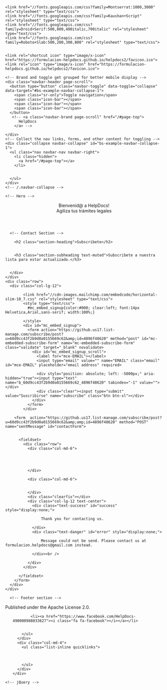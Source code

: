 <html >

  <head>
   <meta charset="utf-8">
  <meta http-equiv="X-UA-Compatible" content="IE=edge">
  <meta name="viewport" content="width=device-width, initial-scale=1">
  <meta name="description" content="Somos una solución y aplicación para agilizar tus tramites y evitar que hagas colas.">
  <meta name="author" content="HelpDocs">
  <meta name="generator" content="Hugo 0.30" />
  
  <!-- Stylesheets -->
  <link href="https://formulacion-helpdocs.github.io/helpdocs2/css/bootstrap-v3.3.7/bootstrap.min.css" rel="stylesheet" type="image/x-icon">
  <link href="https://formulacion-helpdocs.github.io/helpdocs2/css/agency.css" rel="stylesheet">
  <link href="https://formulacion-helpdocs.github.io/helpdocs2/css/jquery.form-validator-v2.3.44/theme-default.min.css" rel="stylesheet">  

  <!-- Custom Fonts -->
  <link href="https://formulacion-helpdocs.github.io/helpdocs2/font-awesome-v4.7.0/css/font-awesome.min.css" rel="stylesheet" type="text/css">
  
    <link href="//fonts.googleapis.com/css?family=Montserrat:1000,3000" rel="stylesheet" type="text/css">
    <link href="//fonts.googleapis.com/css?family=Kaushan+Script" rel="stylesheet" type="text/css">
    <link href="//fonts.googleapis.com/css?family=Droid+Serif:500,800,400italic,700italic" rel="stylesheet" type="text/css">
    <link href="//fonts.googleapis.com/css?family=Roboto+Slab:500,200,300,800" rel="stylesheet" type="text/css">  

  
    <link rel="shortcut icon" type="image/x-icon" href="https://formulacion-helpdocs.github.io/helpdocs2/favicon.ico">
    <link rel="icon" type="image/x-icon" href="https://formulacion-helpdocs.github.io/helpdocs2/favicon.ico">
  

  <!-- HTML5 Shim and Respond.js IE8 support of HTML5 elements and media queries -->
  <!-- WARNING: Respond.js doesn't work if you view the page via file:// -->
  <!--[if lt IE 9]>
  <script src="https://oss.maxcdn.com/libs/html5shiv/3.7.0/html5shiv.js"></script>
  <script src="https://oss.maxcdn.com/libs/respond.js/1.4.2/respond.min.js"></script>
  <![endif]-->
 
</head>

  <body  id="page-top" class="index">
    <!-- Navigation -->
<nav class="navbar navbar-default navbar-fixed-top">
  <div class="container">

    <!-- Brand and toggle get grouped for better mobile display -->
    <div class="navbar-header page-scroll">
      <button type="button" class="navbar-toggle" data-toggle="collapse" data-target="#bs-example-navbar-collapse-1">
        <span class="sr-only">Toggle navigation</span>
        <span class="icon-bar"></span>
        <span class="icon-bar"></span>
        <span class="icon-bar"></span>
      </button>      
       <!-- <a class="navbar-brand page-scroll" href="/#page-top">
          HelpDocs
        </a> -->     

    </div>
    <!-- Collect the nav links, forms, and other content for toggling -->
    <div class="collapse navbar-collapse" id="bs-example-navbar-collapse-1">
      <ul class="nav navbar-nav navbar-right">
        <li class="hidden">
          <a href="/#page-top"></a>
        </li>

        
      </ul>
    </div>
    <!-- /.navbar-collapse -->
  </div>
  <!-- /.container-fluid -->
</nav>

    <!-- Hero -->
<header >
  <div class="container">
    <div class="intro-text">
      <div class="intro-lead-in" bgcolor="black">Bienvenid@ a HelpDocs!</div>
      <div class="intro-heading">Agiliza tus trámites legales</div>
      <!--<a href="#services" class="page-scroll btn btn-xl">Conoce más</a>-->
    </div>
  </div>
</header>    
    
      <!-- Contact Section -->
<section id="contact">
  <div class="container">
    <div class="row">
      <div class="col-lg-12 text-center">
        
        <h2 class="section-heading">Subscribete</h2>       

        
        <h3 class="section-subheading text-muted">Subscribete a nuestra lista para estar actualizado.</h3>
        

      </div>
    </div>
    <div class="row">
      <div class="col-lg-12">
            
            <link href="//cdn-images.mailchimp.com/embedcode/horizontal-slim-10_7.css" rel="stylesheet" type="text/css">
            <style type="text/css">
              #mc_embed_signup{color:#000; clear:left; font:14px Helvetica,Arial,sans-serif; width:100%;}
               
            </style>
            <div id="mc_embed_signup">
              <form action="https://github.us17.list-manage.com/subscribe/post?u=60d9cc43f2b9d0a0155669c62&amp;id=4896f48620" method="post" id="mc-embedded-subscribe-form" name="mc-embedded-subscribe-form" class="validate" target="_blank" novalidate>
                <div id="mc_embed_signup_scroll">
                  <label for="mce-EMAIL"></label>
                  <input type="email" value="" name="EMAIL" class="email" id="mce-EMAIL" placeholder="email address" required>
                  
                  <div style="position: absolute; left: -5000px;" aria-hidden="true"><input type="text" name="b_60d9cc43f2b9d0a0155669c62_4896f48620" tabindex="-1" value=""></div>
                  <div class="clear"><input type="submit" value="Suscribirse" name="subscribe" class="btn btn-xl"></div>
                </div>
              </form>
            </div>
        
        <form  action="https://github.us17.list-manage.com/subscribe/post?u=60d9cc43f2b9d0a0155669c62&amp;amp;id=4896f48620" method="POST" name="sentMessage" id="contactForm">
        

          <fieldset>
            <div class="row">
              <div class="col-md-6">              

                

                
              </div>

              <div class="col-md-6">
              

              </div>
              <div class="clearfix"></div>
              <div class="col-lg-12 text-center">
                <div class="text-success" id="success" style="display:none;">
                  
                    Thank you for contacting us.
                  
                </div>
                <div class="text-danger" id="error" style="display:none;">
                  
                    Message could not be send. Please contact us at formulacion.helpdocs@gmail.com instead.
                  
                </div><br />
                
              </div>
            </div>
            
          </fieldset>
        </form>
      </div>
    </div>
  </div>
</section>    

    
      <!-- Footer section -->
<footer>
  <div class="container">
    <div class="row">
      <div class="col-md-4">
        <span class="copyright">Published under the Apache License 2.0.</span>
      </div>
      <div class="col-md-4">
        <ul class="list-inline social-buttons">

          
            <li><a href="https://www.facebook.com/HelpDocs-490000988033627"><i class="fa fa-facebook"></i></a></li>
          

        </ul>
      </div>
      <div class="col-md-4">
        <ul class="list-inline quicklinks">

          

        </ul>
      </div>
    </div>
  </div>
</footer>    

    

    <!-- jQuery -->
<script src="https://formulacion-helpdocs.github.io/helpdocs2/js/jquery-v3.3.1/jquery.min.js"></script>

<!-- Bootstrap Core -->
<script src="https://formulacion-helpdocs.github.io/helpdocs2/js/bootstrap-v3.3.7/bootstrap.min.js"></script>

<!-- Form Validation -->
<script src="https://formulacion-helpdocs.github.io/helpdocs2/js/jquery.form-validator-v2.3.44/jquery.form-validator.min.js"></script>

<!-- Custom Theme -->
<script src="https://formulacion-helpdocs.github.io/helpdocs2/js/agency.js"></script>

  </body>
</html>
